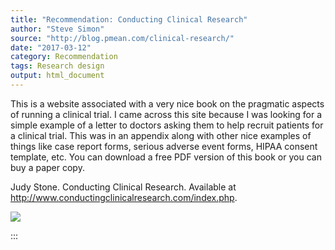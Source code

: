 ```yaml
---
title: "Recommendation: Conducting Clinical Research"
author: "Steve Simon"
source: "http://blog.pmean.com/clinical-research/"
date: "2017-03-12"
category: Recommendation
tags: Research design
output: html_document
---
```


This is a website associated with a very nice book on the pragmatic
aspects of running a clinical trial. I came across this site because I
was looking for a simple example of a letter to doctors asking them to
help recruit patients for a clinical trial. This was in an appendix
along with other nice examples of things like case report forms, serious
adverse event forms, HIPAA consent template, etc. You can download a
free PDF version of this book or you can buy a paper copy.

<!---More--->

Judy Stone. Conducting Clinical Research. Available at
<http://www.conductingclinicalresearch.com/index.php>.

![](../../../images/clinical-research01.png)


:::

